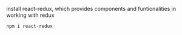 install react-redux, which provides components and funtionalities in working with redux
```bash
npm i react-redux
```

